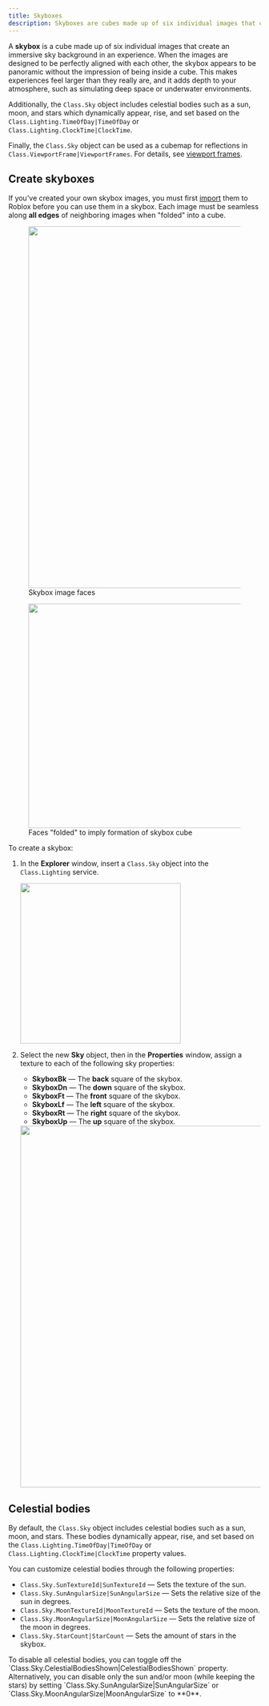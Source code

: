 ```yaml
---
title: Skyboxes
description: Skyboxes are cubes made up of six individual images that create an immersive background.
---
```


A **skybox** is a cube made up of six individual images that create an immersive sky background in an experience. When the images are designed to be perfectly aligned with each other, the skybox appears to be panoramic without the impression of being inside a cube. This makes experiences feel larger than they really are, and it adds depth to your atmosphere, such as simulating deep space or underwater environments.

Additionally, the `Class.Sky` object includes celestial bodies such as a sun, moon, and stars which dynamically appear, rise, and set based on the
`Class.Lighting.TimeOfDay|TimeOfDay` or `Class.Lighting.ClockTime|ClockTime`.

Finally, the `Class.Sky` object can be used as a cubemap for reflections in `Class.ViewportFrame|ViewportFrames`. For details, see [viewport frames](../ui/viewport-frames.md).

## Create skyboxes

If you've created your own skybox images, you must first [import](../projects/assets/manager.md#import-assets) them to Roblox before you can use them in a skybox. Each image must be seamless along **all edges** of neighboring images when "folded" into a cube.

<figure>
<img src="../assets/lighting-and-effects/skybox/Skybox-Unfolded.png" width="722" />
<figcaption>Skybox image faces</figcaption>
</figure>

<figure>
<img src="../assets/lighting-and-effects/skybox/Skybox-Folded.png" width="448" />
<figcaption>Faces "folded" to imply formation of skybox cube</figcaption>
</figure>

To create a skybox:

1. In the **Explorer** window, insert a `Class.Sky` object into the `Class.Lighting` service.

   <img src="../assets/studio/explorer/Lighting-Sky.png" width="320" />

1. Select the new **Sky** object, then in the **Properties** window, assign a texture to each of the following sky properties:

   - **SkyboxBk** — The **back** square of the skybox.
   - **SkyboxDn** — The **down** square of the skybox.
   - **SkyboxFt** — The **front** square of the skybox.
   - **SkyboxLf** — The **left** square of the skybox.
   - **SkyboxRt** — The **right** square of the skybox.
   - **SkyboxUp** — The **up** square of the skybox.

   <img src="../assets/lighting-and-effects/skybox/Skybox-Property-Faces.png" width="722" />

## Celestial bodies

By default, the `Class.Sky` object includes celestial bodies such as a sun, moon, and stars. These bodies dynamically appear, rise, and set based on the
`Class.Lighting.TimeOfDay|TimeOfDay` or `Class.Lighting.ClockTime|ClockTime` property values.

You can customize celestial bodies through the following properties:

- `Class.Sky.SunTextureId|SunTextureId` — Sets the texture of the sun.
- `Class.Sky.SunAngularSize|SunAngularSize` — Sets the relative size of the sun in degrees.
- `Class.Sky.MoonTextureId|MoonTextureId` — Sets the texture of the moon.
- `Class.Sky.MoonAngularSize|MoonAngularSize` — Sets the relative size of the moon in degrees.
- `Class.Sky.StarCount|StarCount` — Sets the amount of stars in the skybox.

<Alert severity="info">
To disable all celestial bodies, you can toggle off the `Class.Sky.CelestialBodiesShown|CelestialBodiesShown` property. Alternatively, you can disable only the sun and/or moon (while keeping the stars) by setting `Class.Sky.SunAngularSize|SunAngularSize` or `Class.Sky.MoonAngularSize|MoonAngularSize` to **0**.
</Alert>
